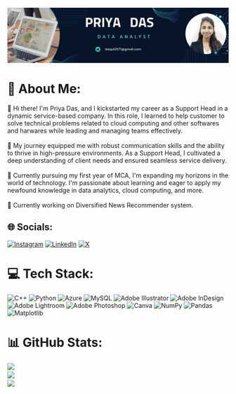 ![logo](https://github.com/priya-das99/priya-das99/blob/main/Data%20Analyst%20Linkedin%20Background%20.png)
# 💫 About Me:
👋 Hi there! I'm Priya Das, and I kickstarted my career as a Support Head in a dynamic service-based company. In this role, I learned to help customer to solve technical problems related to cloud computing and other softwares and harwares while leading and managing teams effectively.<br><br>💼 My journey equipped me with robust communication skills and the ability to thrive in high-pressure environments. As a Support Head, I cultivated a deep understanding of client needs and ensured seamless service delivery.<br><br>🌱 Currently pursuing my first year of MCA, I'm expanding my horizons in the world of technology. I'm passionate about learning and eager to apply my newfound knowledge in data analytics, cloud computing, and more.<br><br>🔭 Currently working on Diversified News Recommender system.



## 🌐 Socials:
[![Instagram](https://img.shields.io/badge/Instagram-%23E4405F.svg?logo=Instagram&logoColor=white)](https://instagram.com/priyad__99) [![LinkedIn](https://img.shields.io/badge/LinkedIn-%230077B5.svg?logo=linkedin&logoColor=white)](https://linkedin.com/in/priya-das99) [![X](https://img.shields.io/badge/X-black.svg?logo=X&logoColor=white)](https://x.com/Priya_Das99) 

# 💻 Tech Stack:
![C++](https://img.shields.io/badge/c++-%2300599C.svg?style=for-the-badge&logo=c%2B%2B&logoColor=white) ![Python](https://img.shields.io/badge/python-3670A0?style=for-the-badge&logo=python&logoColor=ffdd54) ![Azure](https://img.shields.io/badge/azure-%230072C6.svg?style=for-the-badge&logo=microsoftazure&logoColor=white) ![MySQL](https://img.shields.io/badge/mysql-%2300000f.svg?style=for-the-badge&logo=mysql&logoColor=white) ![Adobe Illustrator](https://img.shields.io/badge/adobe%20illustrator-%23FF9A00.svg?style=for-the-badge&logo=adobe%20illustrator&logoColor=white) ![Adobe InDesign](https://img.shields.io/badge/Adobe%20InDesign-49021F?style=for-the-badge&logo=adobeindesign&logoColor=FF3366) ![Adobe Lightroom](https://img.shields.io/badge/Adobe%20Lightroom-31A8FF.svg?style=for-the-badge&logo=Adobe%20Lightroom&logoColor=white) ![Adobe Photoshop](https://img.shields.io/badge/adobe%20photoshop-%2331A8FF.svg?style=for-the-badge&logo=adobe%20photoshop&logoColor=white) ![Canva](https://img.shields.io/badge/Canva-%2300C4CC.svg?style=for-the-badge&logo=Canva&logoColor=white) ![NumPy](https://img.shields.io/badge/numpy-%23013243.svg?style=for-the-badge&logo=numpy&logoColor=white) ![Pandas](https://img.shields.io/badge/pandas-%23150458.svg?style=for-the-badge&logo=pandas&logoColor=white) ![Matplotlib](https://img.shields.io/badge/Matplotlib-%23ffffff.svg?style=for-the-badge&logo=Matplotlib&logoColor=black)
# 📊 GitHub Stats:
![](https://github-readme-stats.vercel.app/api?username=priya-das99&theme=dark&hide_border=false&include_all_commits=false&count_private=false)<br/>
![](https://github-readme-streak-stats.herokuapp.com/?user=priya-das99&theme=dark&hide_border=false)<br/>
![](https://github-readme-stats.vercel.app/api/top-langs/?username=priya-das99&theme=dark&hide_border=false&include_all_commits=false&count_private=false&layout=compact)



<!-- Proudly created with GPRM ( https://gprm.itsvg.in ) -->

